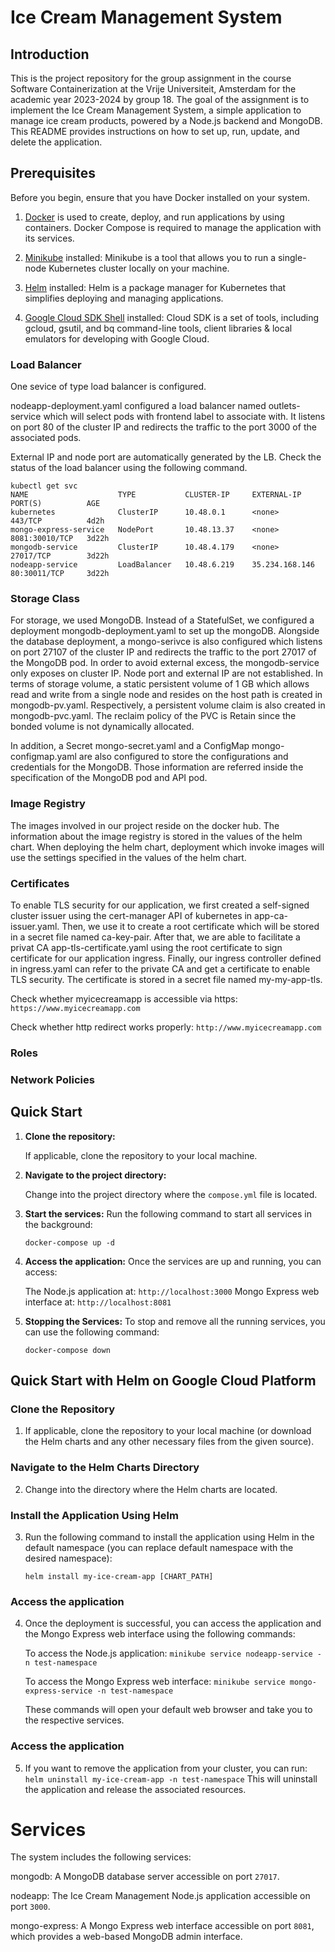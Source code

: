 # Ice Cream Management System

## Introduction
This is the project repository for the group assignment in the course Software Containerization at the Vrije Universiteit, Amsterdam for the academic year 2023-2024 by group 18. The goal of the assignment is to implement the Ice Cream Management System, a simple application to manage ice cream products, powered by a Node.js backend and MongoDB. This README provides instructions on how to set up, run, update, and delete the application.

## Prerequisites
Before you begin, ensure that you have Docker installed on your system. 

1. [Docker](https://www.docker.com/products/docker-desktop/) is used to create, deploy, and run applications by using containers. Docker Compose is required to manage the application with its services.

2. [Minikube](https://minikube.sigs.k8s.io/docs/start/) installed: Minikube is a tool that allows you to run a single-node Kubernetes cluster locally on your machine.

3. [Helm](https://helm.sh/docs/intro/install/) installed: Helm is a package manager for Kubernetes that simplifies deploying and managing applications.

4. [Google Cloud SDK Shell](https://cloud.google.com/sdk/) installed: Cloud SDK is a set of tools, including gcloud, gsutil, and bq command-line tools, client libraries & local emulators for developing with Google Cloud.

### Load Balancer
One sevice of type load balancer is configured.

nodeapp-deployment.yaml configured a load balancer named outlets-service which will select pods with frontend label to associate with. It listens on port 80 of the cluster IP and redirects the traffic to the port 3000 of the associated pods.

External IP and node port are automatically generated by the LB. Check the status of the load balancer using the following command.

```
kubectl get svc
NAME                    TYPE           CLUSTER-IP     EXTERNAL-IP      PORT(S)          AGE
kubernetes              ClusterIP      10.48.0.1      <none>           443/TCP          4d2h
mongo-express-service   NodePort       10.48.13.37    <none>           8081:30010/TCP   3d22h
mongodb-service         ClusterIP      10.48.4.179    <none>           27017/TCP        3d22h
nodeapp-service         LoadBalancer   10.48.6.219    35.234.168.146   80:30011/TCP     3d22h
```

### Storage Class
For storage, we used MongoDB. Instead of a StatefulSet, we configured a deployment mongodb-deployment.yaml to set up the mongoDB. Alongside the database deployment, a mongo-serivce is also configured which listens on port 27107 of the cluster IP and redirects the traffic to the port 27017 of the MongoDB pod. In order to avoid external excess, the mongodb-service only exposes on cluster IP. Node port and external IP are not established. 
In terms of storage volume, a static persistent volume of 1 GB which allows read and write from a single node and resides on the host path is created in mongodb-pv.yaml. Respectively, a persistent volume claim is also created in mongodb-pvc.yaml. The reclaim policy of the PVC is Retain since the bonded volume is not dynamically allocated.

In addition, a Secret mongo-secret.yaml and a ConfigMap mongo-configmap.yaml are also configured to store the configurations and credentials for the MongoDB. Those information are referred inside the specification of the MongoDB pod and API pod.

### Image Registry

The images involved in our project reside on the docker hub. The information about the image registry is stored in the values of the helm chart. When deploying the helm chart, deployment which invoke images will use the settings specified in the values of the helm chart.

### Certificates

To enable TLS security for our application, we first created a self-signed cluster issuer using the cert-manager API of kubernetes in app-ca-issuer.yaml. Then, we use it to create a root certificate which will be stored in a secret file named ca-key-pair. After that, we are able to facilitate a privat CA app-tls-certificate.yaml using the root certificate to sign certificate for our application ingress. Finally, our ingress controller defined in ingress.yaml can refer to the private CA and get a certificate to enable TLS security. The certificate is stored in a secret file named my-my-app-tls.

Check whether myicecreamapp is accessible via https:
`https://www.myicecreamapp.com`

Check whether http redirect works properly:
`http://www.myicecreamapp.com`

### Roles

### Network Policies



## Quick Start

1. **Clone the repository:**

   If applicable, clone the repository to your local machine.

2. **Navigate to the project directory:**

   Change into the project directory where the `compose.yml` file is located.

3. **Start the services:**
   Run the following command to start all services in the background:

   ```docker-compose up -d```

4. **Access the application:**
   Once the services are up and running, you can access:

   The Node.js application at: `http://localhost:3000`
   Mongo Express web interface at: `http://localhost:8081`

5. **Stopping the Services:**
   To stop and remove all the running services, you can use the following command:

   `docker-compose down`

## Quick Start with Helm on Google Cloud Platform

### Clone the Repository
1. If applicable, clone the repository to your local machine (or download the Helm charts and any other necessary files from the given source).

### Navigate to the Helm Charts Directory
2. Change into the directory where the Helm charts are located.

### Install the Application Using Helm
3. Run the following command to install the application using Helm in the default namespace (you can replace default namespace with the desired namespace):

   `helm install my-ice-cream-app [CHART_PATH]`
### Access the application
4. Once the deployment is successful, you can access the application and the Mongo Express web interface using the following commands:

   To access the Node.js application:
   `minikube service nodeapp-service -n test-namespace`
   
   To access the Mongo Express web interface:
   `minikube service mongo-express-service -n test-namespace`

   These commands will open your default web browser and take you to the respective services.

### Access the application
5. If you want to remove the application from your cluster, you can run:
   `helm uninstall my-ice-cream-app -n test-namespace`
   This will uninstall the application and release the associated resources.

# Services
The system includes the following services:

mongodb: A MongoDB database server accessible on port `27017`.

nodeapp: The Ice Cream Management Node.js application accessible on port `3000`.

mongo-express: A Mongo Express web interface accessible on port `8081`, which provides a web-based MongoDB admin interface.
